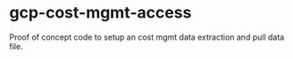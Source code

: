 # gcp-cost-mgmt-access
Proof of concept code to setup an cost mgmt data extraction and pull data file. 
